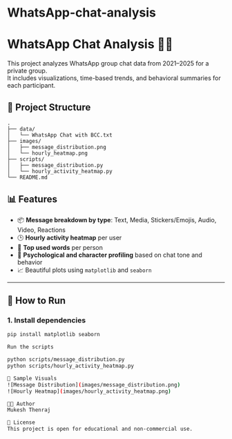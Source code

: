# WhatsApp-chat-analysis
# WhatsApp Chat Analysis  📱🧠

This project analyzes WhatsApp group chat data from 2021–2025 for a private group.  
It includes visualizations, time-based trends, and behavioral summaries for each participant.

## 📁 Project Structure

```
.
├── data/
│   └── WhatsApp Chat with BCC.txt
├── images/
│   ├── message_distribution.png
│   └── hourly_heatmap.png
├── scripts/
│   ├── message_distribution.py
│   └── hourly_activity_heatmap.py
└── README.md
```


## 📊 Features

- 📦 **Message breakdown by type**: Text, Media, Stickers/Emojis, Audio, Video, Reactions
- 🕒 **Hourly activity heatmap** per user
- 💬 **Top used words** per person
- 🧠 **Psychological and character profiling** based on chat tone and behavior
- 📈 Beautiful plots using `matplotlib` and `seaborn`

---

## 🚀 How to Run

### 1. Install dependencies
```bash
pip install matplotlib seaborn

Run the scripts

python scripts/message_distribution.py
python scripts/hourly_activity_heatmap.py

📸 Sample Visuals
![Message Distribution](images/message_distribution.png)
![Hourly Heatmap](images/hourly_activity_heatmap.png)

👨‍💻 Author
Mukesh Thenraj

📄 License
This project is open for educational and non-commercial use.
